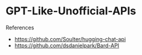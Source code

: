 # GPT-Like-Unofficial-APIs

References

-   https://github.com/Soulter/hugging-chat-api
-   https://github.com/dsdanielpark/Bard-API


